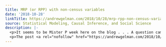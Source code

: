 ```yaml
---
title: MRP (or RPP) with non-census variables
date: '2018-10-28'
linkTitle: https://andrewgelman.com/2018/10/28/mrp-rpp-non-census-variables/
source: Statistical Modeling, Causal Inference, and Social Science
description: |-
  <p>It seems to be Mister P week here on the blog . . . A question came in, someone was doing MRP on a political survey and wanted to adjust for political ideology, which is a variable that they can&#8217;t get poststratification data for. Here&#8217;s what I recommended: If a survey selects on a non-census [&#8230;]</p>
  <p>The post <a rel="nofollow" href="https://andrewgelman.com/2018/10/28/mrp-rpp-non-census-variables/">MRP (or RPP) with non-census variables</a> appeared first on <a rel="nofoll
---
```

